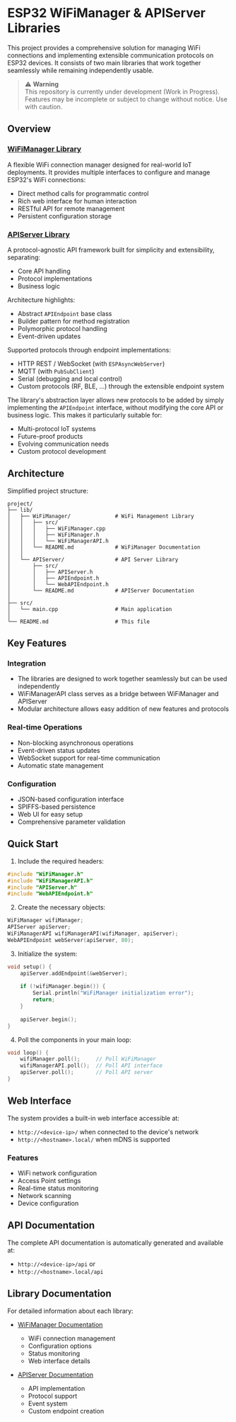 # ESP32 WiFiManager & APIServer Libraries

This project provides a comprehensive solution for managing WiFi connections and implementing extensible communication protocols on ESP32 devices. It consists of two main libraries that work together seamlessly while remaining independently usable.

> ⚠️ **Warning**   
> This repository is currently under development (Work in Progress). Features may be incomplete or subject to change without notice. Use with caution.

## Overview

### [WiFiManager Library](lib/WiFiManager/README.md)
A flexible WiFi connection manager designed for real-world IoT deployments. It provides multiple interfaces to configure and manage ESP32's WiFi connections:
- Direct method calls for programmatic control
- Rich web interface for human interaction
- RESTful API for remote management
- Persistent configuration storage

### [APIServer Library](lib/APIServer/README.md)
A protocol-agnostic API framework built for simplicity and extensibility, separating:
- Core API handling
- Protocol implementations
- Business logic

Architecture highlights:
- Abstract `APIEndpoint` base class
- Builder pattern for method registration
- Polymorphic protocol handling
- Event-driven updates

Supported protocols through endpoint implementations:
- HTTP REST / WebSocket (with `ESPAsyncWebServer`)
- MQTT (with `PubSubClient`)
- Serial (debugging and local control)
- Custom protocols (RF, BLE, ...) through the extensible endpoint system

The library's abstraction layer allows new protocols to be added by simply implementing the `APIEndpoint` interface, without modifying the core API or business logic. This makes it particularly suitable for:
- Multi-protocol IoT systems
- Future-proof products
- Evolving communication needs
- Custom protocol development

## Architecture
Simplified project structure:
```
project/
├── lib/
│   ├── WiFiManager/              # WiFi Management Library
│   │   ├── src/
│   │   │   ├── WiFiManager.cpp
│   │   │   ├── WiFiManager.h
│   │   │   └── WiFiManagerAPI.h
│   │   └── README.md             # WiFiManager Documentation
│   │
│   └── APIServer/                # API Server Library
│       ├── src/
│       │   ├── APIServer.h
│       │   ├── APIEndpoint.h
│       │   └── WebAPIEndpoint.h
│       └── README.md             # APIServer Documentation
│
├── src/
│   └── main.cpp                  # Main application
│
└── README.md                     # This file
```

## Key Features

### Integration
- The libraries are designed to work together seamlessly but can be used independently
- WiFiManagerAPI class serves as a bridge between WiFiManager and APIServer
- Modular architecture allows easy addition of new features and protocols

### Real-time Operations
- Non-blocking asynchronous operations
- Event-driven status updates
- WebSocket support for real-time communication
- Automatic state management

### Configuration
- JSON-based configuration interface
- SPIFFS-based persistence
- Web UI for easy setup
- Comprehensive parameter validation

## Quick Start

1. Include the required headers:
```cpp
#include "WiFiManager.h"
#include "WiFiManagerAPI.h"
#include "APIServer.h"
#include "WebAPIEndpoint.h"
```

2. Create the necessary objects:
```cpp
WiFiManager wifiManager;
APIServer apiServer;
WiFiManagerAPI wifiManagerAPI(wifiManager, apiServer);
WebAPIEndpoint webServer(apiServer, 80);
```

3. Initialize the system:
```cpp
void setup() {
    apiServer.addEndpoint(&webServer);
    
    if (!wifiManager.begin()) {
        Serial.println("WiFiManager initialization error");
        return;
    }
    
    apiServer.begin();
}
```

4. Poll the components in your main loop:
```cpp
void loop() {
    wifiManager.poll();     // Poll WiFiManager
    wifiManagerAPI.poll();  // Poll API interface
    apiServer.poll();       // Poll API server
}
```

## Web Interface

The system provides a built-in web interface accessible at:
- `http://<device-ip>/` when connected to the device's network
- `http://<hostname>.local/` when mDNS is supported

### Features
- WiFi network configuration
- Access Point settings
- Real-time status monitoring
- Network scanning
- Device configuration

## API Documentation

The complete API documentation is automatically generated and available at:
- `http://<device-ip>/api` or
- `http://<hostname>.local/api`

## Library Documentation

For detailed information about each library:

- [WiFiManager Documentation](lib/WiFiManager/README.md)
  - WiFi connection management
  - Configuration options
  - Status monitoring
  - Web interface details

- [APIServer Documentation](lib/APIServer/README.md)
  - API implementation
  - Protocol support
  - Event system
  - Custom endpoint creation